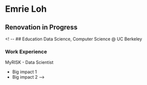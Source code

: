 # Emrie Loh 

## Renovation in Progress

<! -- ## Education
Data Science, Computer Science @ UC Berkeley

### Work Experience
MyRISK - Data Scientist
- Big impact 1
- Big impact 2
-->
